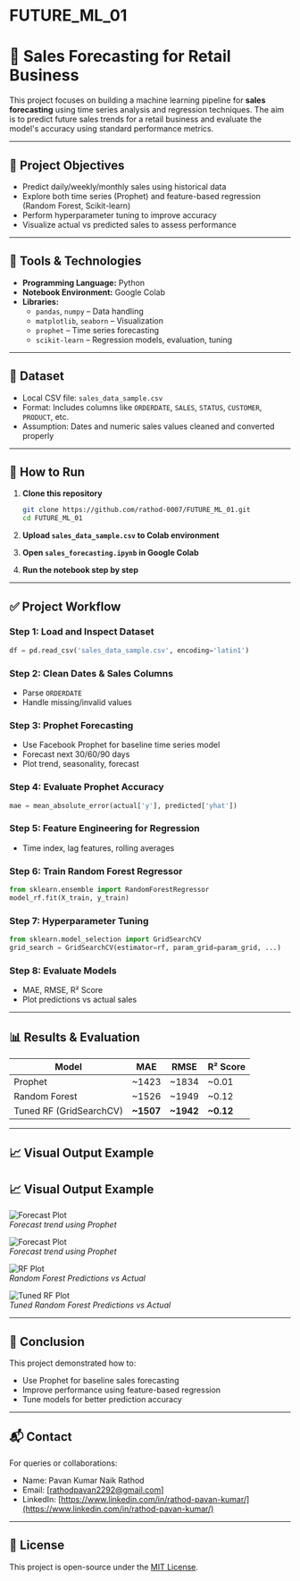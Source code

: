 # FUTURE_ML_01


# 🛒 Sales Forecasting for Retail Business

This project focuses on building a machine learning pipeline for **sales forecasting** using time series analysis and regression techniques. The aim is to predict future sales trends for a retail business and evaluate the model's accuracy using standard performance metrics.

---

## 📌 Project Objectives

- Predict daily/weekly/monthly sales using historical data
- Explore both time series (Prophet) and feature-based regression (Random Forest, Scikit-learn)
- Perform hyperparameter tuning to improve accuracy
- Visualize actual vs predicted sales to assess performance

---

## 🔧 Tools & Technologies

- **Programming Language:** Python
- **Notebook Environment:** Google Colab
- **Libraries:**  
  - `pandas`, `numpy` – Data handling  
  - `matplotlib`, `seaborn` – Visualization  
  - `prophet` – Time series forecasting  
  - `scikit-learn` – Regression models, evaluation, tuning  

---

## 📁 Dataset

- Local CSV file: `sales_data_sample.csv`  
- Format: Includes columns like `ORDERDATE`, `SALES`, `STATUS`, `CUSTOMER`, `PRODUCT`, etc.  
- Assumption: Dates and numeric sales values cleaned and converted properly

---

## 🚀 How to Run

1. **Clone this repository**  
   ```bash
   git clone https://github.com/rathod-0007/FUTURE_ML_01.git
   cd FUTURE_ML_01
   ```

2. **Upload `sales_data_sample.csv` to Colab environment**

3. **Open `sales_forecasting.ipynb` in Google Colab**

4. **Run the notebook step by step**

---

## ✅ Project Workflow

### Step 1: Load and Inspect Dataset
```python
df = pd.read_csv('sales_data_sample.csv', encoding='latin1')
```

### Step 2: Clean Dates & Sales Columns
- Parse `ORDERDATE`
- Handle missing/invalid values

### Step 3: Prophet Forecasting
- Use Facebook Prophet for baseline time series model
- Forecast next 30/60/90 days
- Plot trend, seasonality, forecast

### Step 4: Evaluate Prophet Accuracy
```python
mae = mean_absolute_error(actual['y'], predicted['yhat'])
```

### Step 5: Feature Engineering for Regression
- Time index, lag features, rolling averages

### Step 6: Train Random Forest Regressor
```python
from sklearn.ensemble import RandomForestRegressor
model_rf.fit(X_train, y_train)
```

### Step 7: Hyperparameter Tuning
```python
from sklearn.model_selection import GridSearchCV
grid_search = GridSearchCV(estimator=rf, param_grid=param_grid, ...)
```

### Step 8: Evaluate Models
- MAE, RMSE, R² Score
- Plot predictions vs actual sales

---

## 📊 Results & Evaluation

| Model              | MAE    | RMSE   | R² Score |
|-------------------|--------|--------|----------|
| Prophet            | ~1423   | ~1834   | ~0.01    |
| Random Forest      | ~1526   | ~1949   | ~0.12    |
| Tuned RF (GridSearchCV) | **~1507** | **~1942** | **~0.12** |

---

## 📈 Visual Output Example

## 📈 Visual Output Example

![Forecast Plot](https://github.com/rathod-0007/FUTURE_ML_01/blob/main/Sales%20Forecast.png?raw=true)  
*Forecast trend using Prophet*

![Forecast Plot](https://github.com/rathod-0007/FUTURE_ML_01/blob/main/Sales_Forecast.png?raw=true)  
*Forecast trend using Prophet*

![RF Plot](https://github.com/rathod-0007/FUTURE_ML_01/blob/main/RF%20Actual%20vs%20Predicted.png?raw=true)  
*Random Forest Predictions vs Actual*

![Tuned RF Plot](https://github.com/user-attachments/assets/8c10a32a-1131-40fb-bef1-f636e6daead3?raw=true)  
*Tuned Random Forest Predictions vs Actual*


---

## 📝 Conclusion

This project demonstrated how to:
- Use Prophet for baseline sales forecasting
- Improve performance using feature-based regression
- Tune models for better prediction accuracy

---

## 📬 Contact

For queries or collaborations:

- Name: Pavan Kumar Naik Rathod
- Email: [rathodpavan2292@gmail.com]  
- LinkedIn: [https://www.linkedin.com/in/rathod-pavan-kumar/](https://www.linkedin.com/in/rathod-pavan-kumar/)

---

## 📄 License

This project is open-source under the [MIT License](LICENSE).
